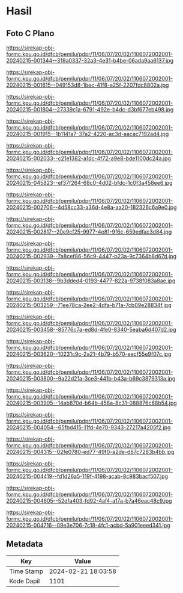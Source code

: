 # Hasil

## Foto C Plano

https://sirekap-obj-formc.kpu.go.id/dfcb/pemilu/pdpr/11/06/07/20/02/1106072002001-20240215-001344--319a0337-32a3-4e31-b4be-06ada9aa6137.jpg

https://sirekap-obj-formc.kpu.go.id/dfcb/pemilu/pdpr/11/06/07/20/02/1106072002001-20240215-001615--049153d8-1bec-41f8-a25f-2207fdc8802a.jpg

https://sirekap-obj-formc.kpu.go.id/dfcb/pemilu/pdpr/11/06/07/20/02/1106072002001-20240215-001804--27339c1a-6791-492e-b4dc-d3bf677eb498.jpg

https://sirekap-obj-formc.kpu.go.id/dfcb/pemilu/pdpr/11/06/07/20/02/1106072002001-20240215-001915--1b1141a7-37a2-4220-ac3d-aacac7192ad4.jpg

https://sirekap-obj-formc.kpu.go.id/dfcb/pemilu/pdpr/11/06/07/20/02/1106072002001-20240215-002033--c21e1382-a1dc-4f72-a9e8-bde1100dc24a.jpg

https://sirekap-obj-formc.kpu.go.id/dfcb/pemilu/pdpr/11/06/07/20/02/1106072002001-20240215-045823--ef37f264-68c0-4d02-bfdc-1c0f3a458ee6.jpg

https://sirekap-obj-formc.kpu.go.id/dfcb/pemilu/pdpr/11/06/07/20/02/1106072002001-20240215-002706--4d58cc33-a36d-4e8a-aa20-182326c6a9e0.jpg

https://sirekap-obj-formc.kpu.go.id/dfcb/pemilu/pdpr/11/06/07/20/02/1106072002001-20240215-002817--20e9cf25-9977-4e81-9f6c-659edfac3d84.jpg

https://sirekap-obj-formc.kpu.go.id/dfcb/pemilu/pdpr/11/06/07/20/02/1106072002001-20240215-002939--7a8cef86-56c9-4447-b23a-9c7364b8d67d.jpg

https://sirekap-obj-formc.kpu.go.id/dfcb/pemilu/pdpr/11/06/07/20/02/1106072002001-20240215-003138--9b3dded4-0193-4477-822a-9738f083a8ae.jpg

https://sirekap-obj-formc.kpu.go.id/dfcb/pemilu/pdpr/11/06/07/20/02/1106072002001-20240215-003259--71ee78ca-2ee2-4dfa-b71a-7cb09e28834f.jpg

https://sirekap-obj-formc.kpu.go.id/dfcb/pemilu/pdpr/11/06/07/20/02/1106072002001-20240215-003458--85776c7a-ed8d-4fe0-8340-5eaba6d407d2.jpg

https://sirekap-obj-formc.kpu.go.id/dfcb/pemilu/pdpr/11/06/07/20/02/1106072002001-20240215-003620--10231c9c-2a21-4b79-b570-eecf55e9f07c.jpg

https://sirekap-obj-formc.kpu.go.id/dfcb/pemilu/pdpr/11/06/07/20/02/1106072002001-20240215-003800--9a22d21a-3ce3-441b-b43a-b69c3879313a.jpg

https://sirekap-obj-formc.kpu.go.id/dfcb/pemilu/pdpr/11/06/07/20/02/1106072002001-20240215-003905--14ab870d-b64b-458a-8c31-088876c88b54.jpg

https://sirekap-obj-formc.kpu.go.id/dfcb/pemilu/pdpr/11/06/07/20/02/1106072002001-20240215-004054--65fbd415-11fd-4e70-9343-27217a4205f2.jpg

https://sirekap-obj-formc.kpu.go.id/dfcb/pemilu/pdpr/11/06/07/20/02/1106072002001-20240215-004315--02fe0780-ed77-49f0-a2de-d87c7283b4bb.jpg

https://sirekap-obj-formc.kpu.go.id/dfcb/pemilu/pdpr/11/06/07/20/02/1106072002001-20240215-004419--fd1d26a5-119f-4198-acab-8c983bacf507.jpg

https://sirekap-obj-formc.kpu.go.id/dfcb/pemilu/pdpr/11/06/07/20/02/1106072002001-20240215-004605--52dfa403-fd92-4af4-a17a-b7a46eac48c9.jpg

https://sirekap-obj-formc.kpu.go.id/dfcb/pemilu/pdpr/11/06/07/20/02/1106072002001-20240215-004716--09e3e706-7c18-4fc1-acbd-5a901eeed341.jpg


## Metadata

| Key        | Value               |
| ---------- | ------------------- |
| Time Stamp | 2024-02-21 18:03:58 |
| Kode Dapil | 1101                |




